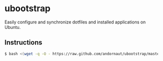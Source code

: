 ubootstrap
=========

Easily configure and synchronize dotfiles and installed applications on Ubuntu.

## Instructions

``` bash
$ bash <(wget -q -O - https://raw.github.com/andornaut/ubootstrap/master/bin/ubootstrap)
```
